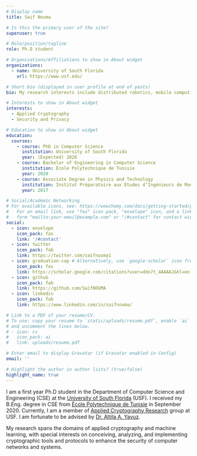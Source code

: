 ```yaml
---
# Display name
title: Saif Nouma

# Is this the primary user of the site?
superuser: true

# Role/position/tagline
role: Ph.D student

# Organizations/Affiliations to show in About widget
organizations:
  - name: University of South Florida
    url: https://www.usf.edu/

# Short bio (displayed in user profile at end of posts)
bio: My research interests include distributed robotics, mobile computing and programmable matter.

# Interests to show in About widget
interests:
  - Applied Cryptography
  - Security and Privacy

# Education to show in About widget
education:
  courses:
    - course: PhD in Computer Science
      institution: University of South Florida
      year: (Expected) 2026
    - course: Bachelor of Engineering in Computer Science
      institution: École Polytechnique de Tunisie
      year: 2020
    - course: Associate Degree in Physics and Technology
      institution: Institut Préparatoire aux Études d’Ingénieurs de Monastir
      year: 2017

# Social/Academic Networking
# For available icons, see: https://wowchemy.com/docs/getting-started/page-builder/#icons
#   For an email link, use "fas" icon pack, "envelope" icon, and a link in the
#   form "mailto:your-email@example.com" or "/#contact" for contact widget.
social:
  - icon: envelope
    icon_pack: fas
    link: '/#contact'
  - icon: twitter
    icon_pack: fab
    link: https://twitter.com/saifnouma1
  - icon: graduation-cap # Alternatively, use `google-scholar` icon from `ai` icon pack
    icon_pack: fas
    link: https://scholar.google.com/citations?user=ddx7t_4AAAAJ&hl=en
  - icon: github
    icon_pack: fab
    link: https://github.com/SaifNOUMA
  - icon: linkedin
    icon_pack: fab
    link: https://www.linkedin.com/in/saifnouma/

# Link to a PDF of your resume/CV.
# To use: copy your resume to `static/uploads/resume.pdf`, enable `ai` icons in `params.toml`,
# and uncomment the lines below.
# - icon: cv
#   icon_pack: ai
#   link: uploads/resume.pdf

# Enter email to display Gravatar (if Gravatar enabled in Config)
email: ''

# Highlight the author in author lists? (true/false)
highlight_name: true
---
```


I am a first year Ph.D student in the Department of Computer Science and Engineering (CSE) at the [University of South Florida](https://www.usf.edu/) (USF).
I received my B.Eng. degree in CSE from [École Polytechnique de Tunisie](http://www.ept.rnu.tn/) in September 2020.
Currently, I am a member of [Applied Cryptography Research](https://cse.usf.edu/~attilaayavuz/#group) group at USF. I am fortunate to be advised by [Dr. Attila A. Yavuz](https://cse.usf.edu/~attilaayavuz).

My research spans the domains of applied cryptography and machine learning, with special interests on conceiving, analyzing, and implementing cryptographic tools and protocols to enhance the security of computer networks and systems. 
